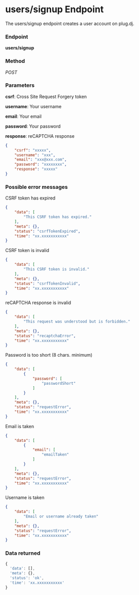 # users/signup Endpoint

The users/signup endpoint creates a user account on plug.dj.

### Endpoint

**users/signup**

### Method

_POST_

### Parameters

**csrf**: Cross Site Request Forgery token

**username**: Your username

**email**: Your email

**password**: Your password

**response**: reCAPTCHA response

```json
{
	"csrf": "xxxxx",
	"username": "xxx",
	"email": "xxx@xxx.com",
	"password": "xxxxxxxx",
	"response": "xxxxx"
}
```

### Possible error messages

CSRF token has expired
```json
{
	"data": [
		"This CSRF token has expired."
	],
	"meta": {},
	"status": "csrfTokenExpired",
	"time": "xx.xxxxxxxxxxx"
}
```

CSRF token is invalid
```json
{
	"data": [
		"This CSRF token is invalid."
	],
	"meta": {},
	"status": "csrfTokenInvalid",
	"time": "xx.xxxxxxxxxxx"
}
```

reCAPTCHA response is invalid
```json
{
	"data": [
		"This request was understood but is forbidden."
	],
	"meta": {},
	"status": "recaptchaError",
	"time": "xx.xxxxxxxxxxx"
}
```

Password is too short (8 chars. minimum)
```json
{
	"data": [
		{
			"password": [
				"passwordShort"
			]
		}
	],
	"meta": {},
	"status": "requestError",
	"time": "xx.xxxxxxxxxxx"
}
```

Email is taken
```json
{
	"data": [
		{
			"email": [
				"emailTaken"
			]
		}
	],
	"meta": {},
	"status": "requestError",
	"time": "xx.xxxxxxxxxxx"
}
```

Username is taken
```json
{
	"data": [
		"Email or username already taken"
	],
	"meta": {},
	"status": "requestError",
	"time": "xx.xxxxxxxxxxx"
}
```

### Data returned

```js
{
  'data': [],
  'meta': {},
  'status': 'ok',
  'time': 'xx.xxxxxxxxxxx'
}
```
